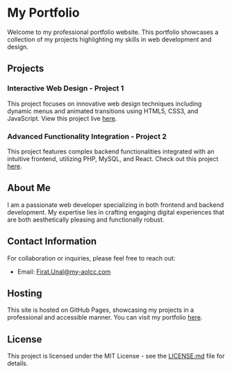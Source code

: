 # My Portfolio

Welcome to my professional portfolio website. This portfolio showcases a collection of my projects highlighting my skills in web development and design.

## Projects

### Interactive Web Design - Project 1
This project focuses on innovative web design techniques including dynamic menus and animated transitions using HTML5, CSS3, and JavaScript. View this project live [here](https://github.com/firatunal1).

### Advanced Functionality Integration - Project 2
This project features complex backend functionalities integrated with an intuitive frontend, utilizing PHP, MySQL, and React. Check out this project [here](https://github.com/firatunal1).

## About Me

I am a passionate web developer specializing in both frontend and backend development. My expertise lies in crafting engaging digital experiences that are both aesthetically pleasing and functionally robust.

## Contact Information

For collaboration or inquiries, please feel free to reach out:
- Email: [Firat.Unal@my-aolcc.com](Firat.Unal@my-aolcc.com)

## Hosting

This site is hosted on GitHub Pages, showcasing my projects in a professional and accessible manner. You can visit my portfolio [here](https://github.com/firatunal1).

## License

This project is licensed under the MIT License - see the [LICENSE.md](LICENSE.md) file for details.
